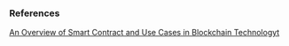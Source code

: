 ###  References 
[An Overview of Smart Contract and Use Cases in Blockchain Technologyt](https://ieeexplore.ieee.org/document/8494045)
